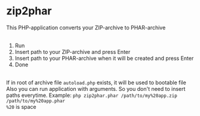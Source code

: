 # zip2phar
This PHP-application converts your ZIP-archive to PHAR-archive<br>
<br>
1. Run<br>
2. Insert path to your ZIP-archive and press Enter<br>
3. Insert path to your PHAR-archive when it will be created and press Enter<br>
4. Done<br>
<br>
If in root of archive file <code>autoload.php</code> exists, it will be used to bootable file
<br>
Also you can run application with arguments. So you don't need to insert paths everytime. Example:
<code>php zip2phar.phar /path/to/my%20app.zip /path/to/my%20app.phar</code><br>
<code>%20</code> is space
